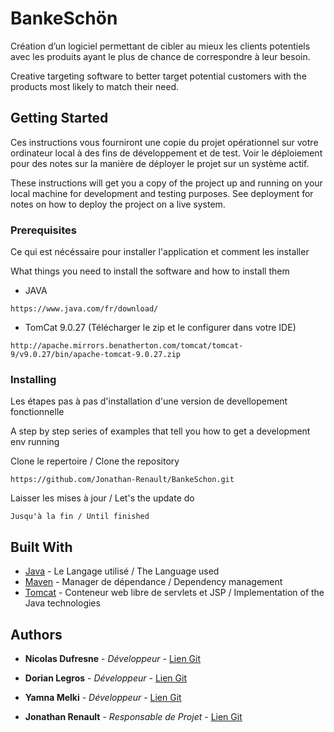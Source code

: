 # BankeSchön

Création d’un logiciel permettant de cibler au mieux les clients potentiels avec les produits ayant le plus de chance de correspondre à leur besoin.

Creative targeting software to better target potential customers with the products most likely to match their need.
## Getting Started

Ces instructions vous fourniront une copie du projet opérationnel sur votre ordinateur local à des fins de développement et de test. Voir le déploiement pour des notes sur la manière de déployer le projet sur un système actif.

These instructions will get you a copy of the project up and running on your local machine for development and testing purposes. See deployment for notes on how to deploy the project on a live system.

### Prerequisites

Ce qui est nécéssaire pour installer l'application et comment les installer

What things you need to install the software and how to install them

* JAVA
```
https://www.java.com/fr/download/
```
* TomCat 9.0.27 (Télécharger le zip et le configurer dans votre IDE)
```
http://apache.mirrors.benatherton.com/tomcat/tomcat-9/v9.0.27/bin/apache-tomcat-9.0.27.zip
```


### Installing

Les étapes pas à pas d'installation d'une version de devellopement fonctionnelle

A step by step series of examples that tell you how to get a development env running

Clone le repertoire / Clone the repository

```
https://github.com/Jonathan-Renault/BankeSchon.git
```

Laisser les mises à jour / Let's the update do

```
Jusqu'à la fin / Until finished
```

## Built With

* [Java](https://www.java.com/fr) - Le Langage utilisé / The Language used
* [Maven](https://maven.apache.org/) - Manager de dépendance / Dependency management
* [Tomcat](https://tomcat.apache.org/index.html) - Conteneur web libre de servlets et JSP / Implementation of the Java technologies

## Authors

* **Nicolas Dufresne** - *Développeur* - [Lien Git](https://github.com/NicolasDufresne)

* **Dorian Legros** - *Développeur* - [Lien Git](https://github.com/DorianLegros)

* **Yamna Melki** - *Développeur* - [Lien Git](https://github.com/Melkibson)

* **Jonathan Renault** - *Responsable de Projet* - [Lien Git](https://github.com/Jonathan-Renault)
